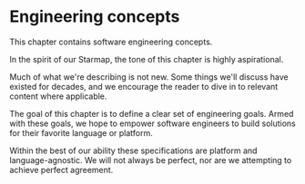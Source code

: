 # Engineering concepts

This chapter contains software engineering concepts.

In the spirit of our Starmap, the tone of this chapter is highly aspirational.

Much of what we're describing is not new. Some things we'll discuss have existed for decades, and we encourage the reader to dive in to relevant content where applicable.

The goal of this chapter is to define a clear set of engineering goals. Armed with these goals, we hope to empower software engineers to build solutions for their favorite language or platform.

Within the best of our ability these specifications are platform and language-agnostic. We will not always be perfect, nor are we attempting to achieve perfect agreement.

<!--

LGTM:
- featherless
- larche

-->
